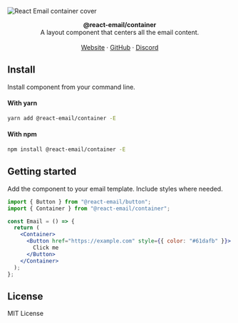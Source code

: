 ![React Email container cover](https://react.email/static/covers/container.png)

<div align="center"><strong>@react-email/container</strong></div>
<div align="center">A layout component that centers all the email content.</div>
<br />
<div align="center">
<a href="https://react.email">Website</a> 
<span> · </span>
<a href="https://github.com/resendlabs/react-email">GitHub</a> 
<span> · </span>
<a href="https://react.email/discord">Discord</a>
</div>

## Install

Install component from your command line.

#### With yarn

```sh
yarn add @react-email/container -E
```

#### With npm

```sh
npm install @react-email/container -E
```

## Getting started

Add the component to your email template. Include styles where needed.

```jsx
import { Button } from "@react-email/button";
import { Container } from "@react-email/container";

const Email = () => {
  return (
    <Container>
      <Button href="https://example.com" style={{ color: "#61dafb" }}>
        Click me
      </Button>
    </Container>
  );
};
```

## License

MIT License
